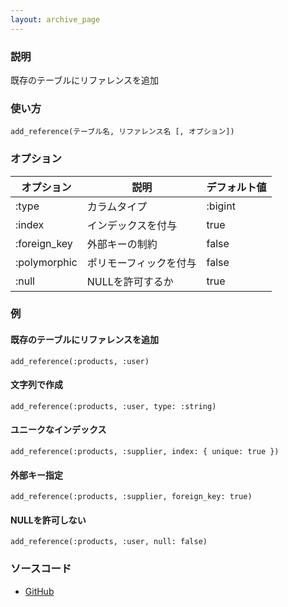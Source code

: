 ```yaml
---
layout: archive_page
---
```

### 説明
既存のテーブルにリファレンスを追加

### 使い方
    add_reference(テーブル名, リファレンス名 [, オプション])

### オプション

オプション        | 説明 | デフォルト値
------------ | ----------- | ----
:type        | カラムタイプ         | :bigint
:index       | インデックスを付与    | true
:foreign_key | 外部キーの制約       | false
:polymorphic | ポリモーフィックを付与 | false
:null        | NULLを許可するか     | true

### 例
#### 既存のテーブルにリファレンスを追加
    add_reference(:products, :user)

#### 文字列で作成
    add_reference(:products, :user, type: :string)

#### ユニークなインデックス
    add_reference(:products, :supplier, index: { unique: true })

#### 外部キー指定
    add_reference(:products, :supplier, foreign_key: true)

#### NULLを許可しない
    add_reference(:products, :user, null: false)

### ソースコード
* [GitHub](https://github.com/rails/rails/blob/ac30e389ecfa0e26e3d44c1eda8488ddf63b3ecc/activerecord/lib/active_record/connection_adapters/abstract/schema_statements.rb#L873)